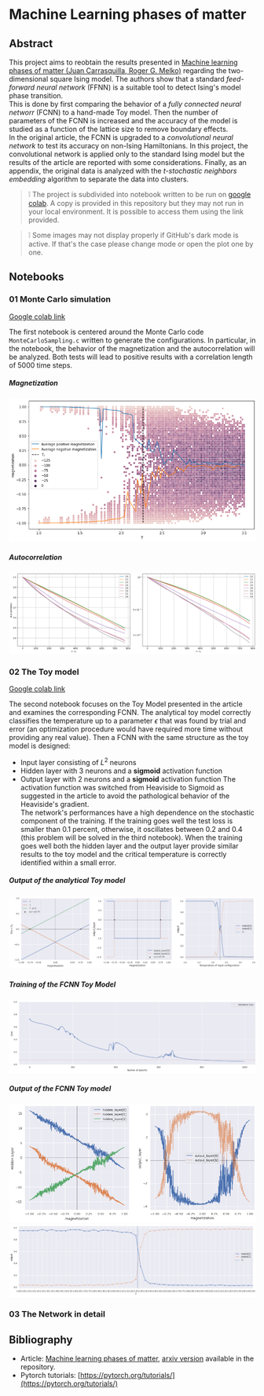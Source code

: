 # Machine Learning phases of matter
## Abstract
This project aims to reobtain the results presented in [Machine learning phases of matter (Juan Carrasquilla, Roger G. Melko)](https://arxiv.org/abs/1605.01735) regarding the two-dimensional square Ising model. The authors show that a standard _feed-forward neural network_ (FFNN) is a suitable tool to detect Ising's model phase transition.  
This is done by first comparing the behavior of a _fully connected neural networr_ (FCNN) to a hand-made Toy model. Then the number of parameters of the FCNN is increased and the accuracy of the model is studied as a function of the lattice size to remove boundary effects.  
In the original article, the FCNN is upgraded to a _convolutional neural network_ to test its accuracy on non-Ising Hamiltonians. In this project, the convolutional network is applied only to the standard Ising model but the results of the article are reported with some considerations.
Finally, as an appendix, the original data is analyzed with the _t-stochastic neighbors embedding_ algorithm to separate the data into clusters.

> :grey_exclamation: The project is subdivided into notebook written to be run on [google colab](https://colab.research.google.com/). A copy is provided in this repository but they may not run in your local environment. It is possible to access them using the link provided.

> :grey_exclamation: Some images may not display properly if GitHub's dark mode is active. If that's the case please change mode or open the plot one by one.

## Notebooks
### 01 Monte Carlo simulation
[Google colab link](https://colab.research.google.com/drive/1de9nkvQpTHr8AZuaSgxCjmR14VqJ5I4F?usp=sharing)

The first notebook is centered around the Monte Carlo code `MonteCarloSampling.c` written to generate the configurations.
In particular, in the notebook, the behavior of the magnetization and the autocorrelation will be analyzed. Both tests will lead to positive results with a correlation length of $5000$ time steps.

##### Magnetization
![](img/01_magnetization.png)

##### Autocorrelation
![](img/01_autocorrelation.png)

### 02 The Toy model
[Google colab link](https://colab.research.google.com/drive/1VhzjsGJBBggnKgkuA9-o77eyjR3w4s2m?usp=sharing)

The second notebook focuses on the Toy Model presented in the article and examines the corresponding FCNN. The analytical toy model correctly classifies the temperature up to a parameter $\epsilon$ that was found by trial and error (an optimization procedure would have required more time without providing any real value). Then a FCNN with the same structure as the toy model is designed:
- Input layer consisting of $L^2$ neurons
- Hidden layer with 3 neurons and a **sigmoid** activation function
- Output layer with 2 neurons and a **sigmoid** activation function
The activation function was switched from Heaviside to Sigmoid as suggested in the article to avoid the pathological behavior of the Heaviside's gradient.  
The network's performances have a high dependence on the stochastic component of the training. If the training goes well the test loss is smaller than 0.1 percent, otherwise, it oscillates between 0.2 and 0.4 (this problem will be solved in the third notebook). When the training goes well both the hidden layer and the output layer provide similar results to the toy model and the critical temperature is correctly identified within a small error.

##### Output of the analytical Toy model
![](img/02_Analytical_Toy_model.png)

##### Training of the FCNN Toy Model
![](img/02_FCNN_training_loss.png)

##### Output of the FCNN Toy model
![](img/02_FCNN_Toy_model_magnetization.png)
![](img/02_FCNN_Toy_model_temperature.png)


### 03 The Network in detail



## Bibliography
- Article: [Machine learning phases of matter](https://www.nature.com/articles/nphys4035), [arxiv version](https://arxiv.org/abs/1605.01735) available in the repository.
- Pytorch tutorials: [https://pytorch.org/tutorials/](https://pytorch.org/tutorials/)
